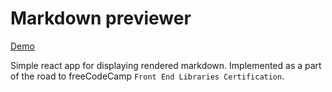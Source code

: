 # Markdown previewer

[Demo](https://unrealwork.github.io/markdown-previewer/)

Simple react app for displaying rendered markdown. Implemented as a part of the road to freeCodeCamp `Front End Libraries Certification`.

